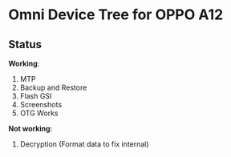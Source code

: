 Omni Device Tree for OPPO A12
===========================================
## Status

**Working**:

1. MTP
2. Backup and Restore
3. Flash GSI
4. Screenshots
5. OTG Works

**Not working**:

1. Decryption (Format data to fix internal)

